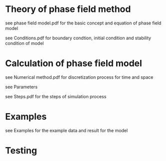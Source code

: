 # Theory of phase field method
see phase field model.pdf for the basic concept and equation of phase field model

see Conditions.pdf for boundary condtion, initial condition and stability condition of model
 
# Calculation of phase field model
see Numerical method.pdf for discretization process for time and space

see Parameters 

see Steps.pdf for the steps of simulation process

# Examples
see Examples for the example data and result for the model

# Testing
